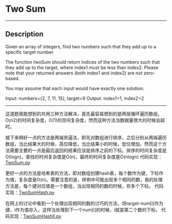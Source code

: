 # Two Sum

---

## Description
Given an array of integers, find two numbers such that they add up to a specific target number.

The function twoSum should return indices of the two numbers such that they add up to the target, where index1 must be less than index2. Please note that your returned answers (both index1 and index2) are not zero-based.

You may assume that each input would have exactly one solution.

Input: numbers={2, 7, 11, 15}, target=9
Output: index1=1, index2=2

---

这道题我能想到的共用三种方法解决，首先最容易想到的是两层循环遍历数组，O(n2)的时间复杂度，O(1)的空间复杂度，然而这种方法当数据量很大的时候会超时。

接下来稍好一点的方法是两端夹逼法，即先对数组进行排序，之后分别从两端遍历数组，当比结果大的时候，高位降低，当比结果小的时候，低位增加。然而这个方法需要主要的一点是最后返回的结果应该是排序之前的下标。排序的时间复杂度是O(logn)，查找的时间复杂度是O(n)，最终的时间复杂度是O(nlogn)
代码实现：[TwoSum.py](./TwoSum/TwoSum.py)

更好一点的方法是哈希表的方法，即对数组创建hash表，每个数作为键，下标作为值，复杂度是O(n)。需要注意的是，样例中可能出现多个相同的数，我的处理方法是，每个键对应值是一个数组，当出现相同的数的时候，存多个下标。
代码实现：[TwoSumHash.py](./TwoSum/TwoSumHash.py)

在网上的讨论中看到一个处理出现相同的数的讨巧的方法，将target-num[i]作为键，i作为值存入，这样当处理到下一个num[i]的时候，i就是第二个数的下标。
代码实现：[TwoSumHashII.py](./TwoSum/TwoSumHashII.py)

